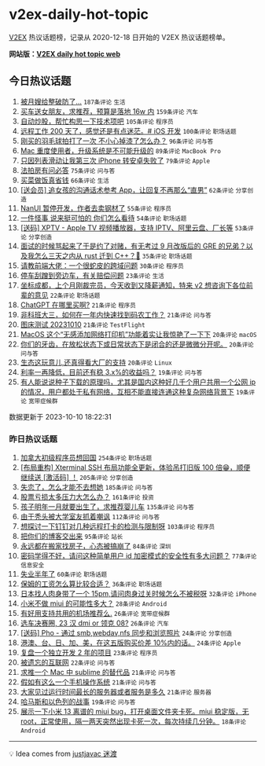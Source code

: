 # v2ex-daily-hot-topic

[V2EX](https://www.v2ex.com/) 热议话题榜，记录从 2020-12-18 日开始的 V2EX 热议话题榜单。

**网站版：[V2EX daily hot topic web](https://boojack.github.io/v2ex-daily-hot-topic-web/)**

## 今日热议话题

<!-- TODAY BEGIN -->

1. [被月嫂给整破防了...](https://www.v2ex.com/t/980525) `187条评论` `生活`
1. [买车送女朋友，求推荐，预算是落地 16w 内](https://www.v2ex.com/t/980477) `159条评论` `汽车`
1. [自动炒股，帮忙构思一下技术项吧](https://www.v2ex.com/t/980522) `105条评论` `程序员`
1. [远程工作 200 天了，感觉还是有点迷茫。# iOS 开发](https://www.v2ex.com/t/980628) `100条评论` `职场话题`
1. [刚买的羽毛球拍打了一次 不小心掉漆了怎么办？](https://www.v2ex.com/t/980465) `96条评论` `问与答`
1. [Mac 重度使用者，升级系统是不可能升级的](https://www.v2ex.com/t/980635) `89条评论` `MacBook Pro`
1. [只因列表滑动让我第三次 iPhone 转安卓失败了](https://www.v2ex.com/t/980471) `79条评论` `Apple`
1. [法拍房有问必答](https://www.v2ex.com/t/980506) `75条评论` `问与答`
1. [买菜做饭真省钱](https://www.v2ex.com/t/980625) `66条评论` `生活`
1. [[送会员] 追女孩的沟通话术参考 App，让回复不再那么“直男”](https://www.v2ex.com/t/980605) `62条评论` `分享创造`
1. [NanUI 暂停开发，作者去卖钢材了](https://www.v2ex.com/t/980517) `55条评论` `程序员`
1. [一件怪事 说来挺可怕的 你们怎么看待](https://www.v2ex.com/t/980582) `54条评论` `职场话题`
1. [[送码] XPTV - Apple TV 视频播放器，支持 IPTV、阿里云盘、厂长等](https://www.v2ex.com/t/980604) `53条评论` `分享创造`
1. [面试的时候骂起来了于是约了对赌，有无考过 9 月改版后的 GRE 的兄弟？以及我怎么三天之内从 rust 迁到 C++？🤌](https://www.v2ex.com/t/980735) `35条评论` `职场话题`
1. [请教前端大佬：一个很蛇皮的跨域问题](https://www.v2ex.com/t/980531) `30条评论` `程序员`
1. [停车刮蹭到旁边车，有关赔偿问题](https://www.v2ex.com/t/980563) `23条评论` `生活`
1. [坐标成都，上个月刚裁完员，今天收到又降薪通知，特来 v2 想咨询下各位前辈的意见](https://www.v2ex.com/t/980596) `22条评论` `职场话题`
1. [ChatGPT 在哪里买啊?](https://www.v2ex.com/t/980661) `21条评论` `程序员`
1. [非科班大三，如何在一年内快速找到码农工作？](https://www.v2ex.com/t/980478) `21条评论` `问与答`
1. [图床测试 20231010](https://www.v2ex.com/t/980472) `21条评论` `TestFlight`
1. [MacOS 这个“无感添加网络打印机”功能着实让我惊艳了一下下](https://www.v2ex.com/t/980677) `20条评论` `macOS`
1. [你们的牙齿，在放松状态下或日常状态下是闭合的还是微微分开呢。](https://www.v2ex.com/t/980589) `20条评论` `问与答`
1. [生态这玩意儿,还真得看大厂的支持](https://www.v2ex.com/t/980536) `20条评论` `Linux`
1. [利率一再降低，目前还有稳 3.x%的收益吗？](https://www.v2ex.com/t/980606) `19条评论` `问与答`
1. [有人能说说种子下载的原理吗，尤其是国内这种好几千个用户共用一个公网 ip 的情况，用户都处于私有网络，互相不能直接连通这种复杂网络背景下](https://www.v2ex.com/t/980561) `19条评论` `宽带症候群`

数据更新于 2023-10-10 18:22:31

<!-- TODAY END -->

### 昨日热议话题

<!-- YESTERDAY BEGIN -->

1. [加拿大初级程序员想回国](https://www.v2ex.com/t/980098) `254条评论` `职场话题`
1. [[布局重构] Xterminal SSH 布局功能全更新，体验吊打旧版 100 倍😁，顺便继续送 [激活码] ！](https://www.v2ex.com/t/980160) `205条评论` `分享创造`
1. [失恋了，怎么才能不去想她](https://www.v2ex.com/t/980114) `185条评论` `问与答`
1. [股票亏损太多压力大怎么办？](https://www.v2ex.com/t/980243) `161条评论` `投资`
1. [孩子明年一月就要出生了，求推荐婴儿车](https://www.v2ex.com/t/980075) `135条评论` `问与答`
1. [由于秃头被大学室友抓着嘲讽](https://www.v2ex.com/t/980111) `112条评论` `问与答`
1. [想探讨一下钉钉对几种远程打卡的检测与限制呀](https://www.v2ex.com/t/980127) `103条评论` `程序员`
1. [把你们的博客交出来](https://www.v2ex.com/t/980228) `95条评论` `站长`
1. [永远都在搬家找房子，心态被搞崩了](https://www.v2ex.com/t/980156) `84条评论` `深圳`
1. [密码学得不好，请问这种简单用户 id 加密模式的安全性有多大问题？](https://www.v2ex.com/t/980076) `77条评论` `信息安全`
1. [失业半年了](https://www.v2ex.com/t/980089) `60条评论` `职场话题`
1. [保姆的工资怎么算比较合适？](https://www.v2ex.com/t/980375) `36条评论` `职场话题`
1. [日本找人肉身带了一个 15pm,请问肉身过关时候怎么不被税呀](https://www.v2ex.com/t/980299) `32条评论` `iPhone`
1. [小米不做 miui 的可能性多大？](https://www.v2ex.com/t/980295) `28条评论` `Android`
1. [有好用支持共用的机场推荐么.](https://www.v2ex.com/t/980199) `26条评论` `宽带症候群`
1. [选车决赛圈, 23 汉 dmi or 领克 08?](https://www.v2ex.com/t/980087) `26条评论` `汽车`
1. [[送码] Pho - 通过 smb,webdav,nfs 同步和浏览照片](https://www.v2ex.com/t/980166) `24条评论` `分享创造`
1. [港澳、台、日、加、美，在这五版购买价差 10%内的话。](https://www.v2ex.com/t/980146) `24条评论` `Apple`
1. [复盘一个独立开发 2 年的项目](https://www.v2ex.com/t/980242) `23条评论` `程序员`
1. [被遗忘的互联网](https://www.v2ex.com/t/980265) `22条评论` `问与答`
1. [求推一个 Mac 中 sublime 的替代品](https://www.v2ex.com/t/980341) `21条评论` `问与答`
1. [假如有这么一个手机操作系统](https://www.v2ex.com/t/980326) `21条评论` `问与答`
1. [大家见过运行时间最长的服务器或者服务是多久](https://www.v2ex.com/t/980095) `21条评论` `服务器`
1. [哈马斯和以色列的战事](https://www.v2ex.com/t/980404) `19条评论` `问与答`
1. [展示一下小米 13 离谱的 miui bug，打开桌面文件夹卡死。miui 稳定版，无 root，正常使用，隔一两天突然出现卡死一次，每次持续几分钟。](https://www.v2ex.com/t/980351) `18条评论` `Android`

<!-- YESTERDAY END -->

---

💡 Idea comes from [justjavac 迷渡](https://github.com/justjavac/)
